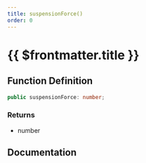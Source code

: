 ```yaml
---
title: suspensionForce()
order: 0
---
```


# {{ $frontmatter.title }}

<!--@include: ./suspensionForce_partial_header.md-->

## Function Definition

```ts
public suspensionForce: number;
```

### Returns

* number

## Documentation

<!--@include: ./suspensionForce_partial_footer.md-->
